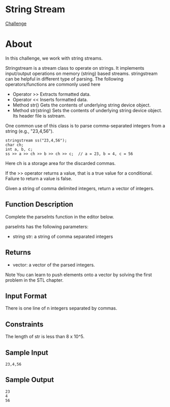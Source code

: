 # String Stream
[Challenge](https://www.hackerrank.com/challenges/c-tutorial-stringstream/problem)

# About

In this challenge, we work with string streams.

Stringstream is a stream class to operate on strings. It implements input/output operations on memory (string) based streams. stringstream can be helpful in different type of parsing. The following operators/functions are commonly used here

+ Operator >> Extracts formatted data.
+ Operator << Inserts formatted data.
+ Method str() Gets the contents of underlying string device object.
+ Method str(string) Sets the contents of underlying string device object.
Its header file is sstream.

One common use of this class is to parse comma-separated integers from a string (e.g., "23,4,56").
```
stringstream ss("23,4,56");
char ch;
int a, b, c;
ss >> a >> ch >> b >> ch >> c;  // a = 23, b = 4, c = 56
```
Here ch is a storage area for the discarded commas.

If the >> operator returns a value, that is a true value for a conditional. Failure to return a value is false.

Given a string of comma delimited integers, return a vector of integers.

## Function Description

Complete the parseInts function in the editor below.

parseInts has the following parameters:

+ string str: a string of comma separated integers

## Returns

+ vector<int>: a vector of the parsed integers.
  
Note You can learn to push elements onto a vector by solving the first problem in the STL chapter.

## Input Format

There is one line of n integers separated by commas.

## Constraints

The length of str is less than 8 x 10^5.

## Sample Input

```
23,4,56
```

## Sample Output

```
23
4
56
```
